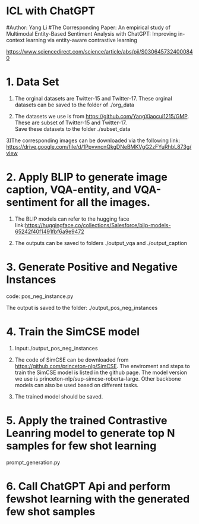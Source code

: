 # ICL with ChatGPT
#Author: Yang Li
#The Corresponding Paper: An empirical study of Multimodal Entity-Based Sentiment Analysis with ChatGPT: Improving in-context learning via entity-aware contrastive learning

https://www.sciencedirect.com/science/article/abs/pii/S0306457324000840

# 1. Data Set
1) The orginal datasets are Twitter-15 and Twitter-17. These orginal datasets can be saved to the folder of ./org_data
   
2) The datasets we use is from https://github.com/YangXiaocui1215/GMP. These are subset of Twitter-15 and Twitter-17.  
Save these datasets to the folder ./subset_data

3)The corresponding images can be downloaded via the following link:
https://drive.google.com/file/d/1PpvvncnQkgDNeBMKVgG2zFYuRhbL873g/view


# 2. Apply BLIP to generate image caption, VQA-entity, and VQA-sentiment for all the images.
1) The BLIP models can refer to the hugging face link:https://huggingface.co/collections/Salesforce/blip-models-65242f40f1491fbf6a9e9472
   
2) The outputs can be saved to folders ./output_vqa and ./output_caption

# 3. Generate Positive and Negative Instances
code: pos_neg_instance.py

The output is saved to the folder: ./output_pos_neg_instances

# 4. Train the SimCSE model
1) Input:./output_pos_neg_instances
  
2) The code of SimCSE can be downloaded from https://github.com/princeton-nlp/SimCSE.
The enviroment and steps to train the SimCSE model is listed in the github page.
The model version we use is princeton-nlp/sup-simcse-roberta-large. Other backbone models can also be used based on different tasks.

3) The trained model should be saved.


# 5. Apply the trained Contrastive Leanring model to generate top N samples for few shot learning
prompt_generation.py

# 6. Call ChatGPT Api and perform fewshot learning with the generated few shot samples


